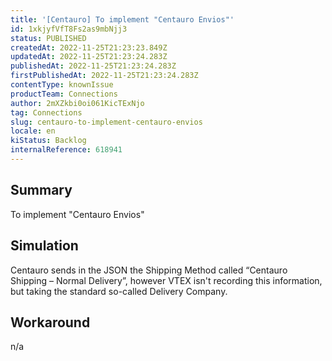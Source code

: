```yaml
---
title: '[Centauro] To implement "Centauro Envios"'
id: 1xkjyfVfT8Fs2as9mbNjj3
status: PUBLISHED
createdAt: 2022-11-25T21:23:23.849Z
updatedAt: 2022-11-25T21:23:24.283Z
publishedAt: 2022-11-25T21:23:24.283Z
firstPublishedAt: 2022-11-25T21:23:24.283Z
contentType: knownIssue
productTeam: Connections
author: 2mXZkbi0oi061KicTExNjo
tag: Connections
slug: centauro-to-implement-centauro-envios
locale: en
kiStatus: Backlog
internalReference: 618941
---
```


## Summary


To implement "Centauro Envios"



## Simulation


Centauro sends in the JSON the Shipping Method called “Centauro Shipping – Normal Delivery”, however VTEX isn't recording this information, but taking the standard so-called Delivery Company.



## Workaround


n/a

